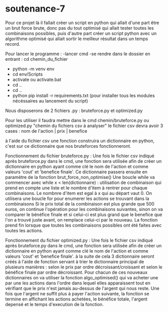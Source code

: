 # soutenance-7
Pour ce projet là il fallait créer un script en python qui allait d'une part être un brut force brute, donc pas du tout optimisé qui allait tester toutes les combinaisons possibles,
puis d'autre part créer un script python avec un algorithme optimisé qui allait sortir le meilleur résultat dans un temps record.

Pour lancer le programme :
-lancer cmd
-se rendre dans le dossier en entrant : cd chemin_du_fichier
- python -m venv env
- cd env/Scripts
- activate ou activate.bat
- cd .. 
- cd ..
- python pip install -r requirements.txt (pour installer tous les modules nécéssaires au lancement du script)

Nous disposerons de 2 fichiers .py : bruteforce.py et optimized.py

Pour les utiliser il faudra mettre dans le cmd chemin/bruteforce.py ou optimized.py "chemin du fichiers csv à analyser"
le fichier csv devra avoir 3 cases : nom de l'action | prix | benefice 

à l'aide du fichier csv une fonction construira un dictionnaire en python, c'est sur ce dictionnaire que nos bruteforces fonctionneront.

Fonctionnement du fichier bruteforce.py :
Une fois le fichier csv indiqué après bruteforce.py dans le cmd, une fonction sera utilisée afin de créer un dictionnaire en python ayant comme clé le nom de l'action et comme
valeurs 'cout' et 'benefice finale'.
Ce dictionnaire passera ensuite en paramètre de la fonction brut_force_non_optimise() 
Une boucle while va commencer avec while x < len(dictionnaire) :
  utilisation de combinaison qui prend en compte une liste et le nombre d'item à rentrer pour chaque combinaisons. 
  Le nombnre d'item est egal à x qui au départ vaut 0. 
    On utilisera une boucle for pour enumerer les actions se trouvant dans la combinaisons
    Si le prix total de la combinaison est plus grande que 500 euros, on continue l'opération pour les combinaisons suivantes, sinon on va comparer le bénéfice finale et si celui-ci est plus grand que le benefice que l'on a trouvé juste avant, on remplace celui-ci par le nouveau.
    La fonction prend fin lorsque que toutes les combinaisons possibles ont été faites avec toutes les actions.
    
    
Fonctionnement du fichier optimized.py :
Une fois le fichier csv indiqué après bruteforce.py dans le cmd, une fonction sera utilisée afin de créer un dictionnaire en python ayant comme clé le nom de l'action et comme
valeurs 'cout' et 'benefice finale'.
à la suite de cela 3 dictionnaire seront créés à l'aide de fonction servant à trier le dictionnaire principal de plusieurs manières : selon le prix par ordre décroissant/croissant et selon le bénéfice finale par ordre décroissant.
Pour chacun de ces nouveaux dictionnaires on va utiliser la fonction algo_optimised() qui va acheter une par une les actions dans l'ordre dans lequel elles apparaissent tout en vérifiant que le prix n'est jamais au-dessus de l'argent qui nous reste. Une fois que l'argent ne suffit plus à payer l'action suivante, la fonction se termine en affichant les actions achetées, le bénéfice totale, l'argent depensé et le temps d'execution de la fonction.



